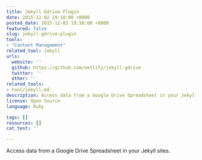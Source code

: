 ```yaml
---
title: Jekyll Gdrive Plugin
date: 2015-12-02 19:10:00 +0000
posted_date: 2015-12-02 19:10:00 +0000
featured: false
slug: jekyll-gdrive-plugin
tools:
- "Content Management"
related_tool: jekyll
urls:
  website: ''
  github: https://github.com/netlify/jekyll-gdrive
  twitter: ''
  other: ''
related_tools:
- tool/jekyll.md
description: Access data from a Google Drive Spreadsheet in your Jekyll sites
license: Open Source
language: Ruby

tags: []
resources: []
cat_test: ''

---
```

Access data from a Google Drive Spreadsheet in your Jekyll sites.